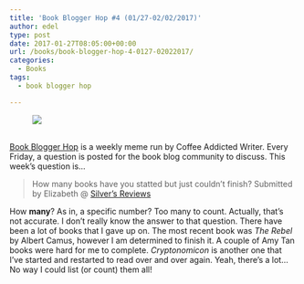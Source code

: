 ```yaml
---
title: 'Book Blogger Hop #4 (01/27-02/02/2017)'
author: edel
type: post
date: 2017-01-27T08:05:00+00:00
url: /books/book-blogger-hop-4-0127-02022017/
categories:
  - Books
tags:
  - book blogger hop

---
```

<figure><a rel="_nofollow" href="http://www.coffeeaddictedwriter.com/p/blog-page.html"><img src="https://i1.wp.com/3.bp.blogspot.com/-2bKizvp-A9w/WEjGAM4OjJI/AAAAAAAAV50/nU3xHQNtvSQQ8dRsB8OueG061E99KPrYACLcB/s1600/Book%2BBlogger%2BHop%2B%2528Final%2529.png?w=663&#038;ssl=1" data-recalc-dims="1" /></a></figure> 

<a rel="_nofollow" href="http://www.coffeeaddictedwriter.com/p/blog-page.html"></a>

<a rel="_nofollow" href="http://www.coffeeaddictedwriter.com/p/blog-page.html"><br /> </a><a rel="_nofollow" href="http://www.coffeeaddictedwriter.com/p/blog-page.html">Book Blogger Hop</a> is a weekly meme run by Coffee Addicted Writer. Every Friday, a question is posted for the book blog community to discuss. This week&#8217;s question is&#8230;

> How many books have you statted but just couldn&#8217;t finish? Submitted by Elizabeth @ [Silver&#8217;s Reviews][1]

How **many**? As in, a specific number? Too many to count. Actually, that&#8217;s not accurate. I don&#8217;t really know the answer to that question. There have been a lot of books that I gave up on. The most recent book was _The Rebel_ by Albert Camus, however I am determined to finish it. A couple of Amy Tan books were hard for me to complete. _Cryptonomicon_ is another one that I&#8217;ve started and restarted to read over and over again. Yeah, there&#8217;s a lot&#8230; No way I could list (or count) them all!

 [1]: http://www.abgtl.co.uk/